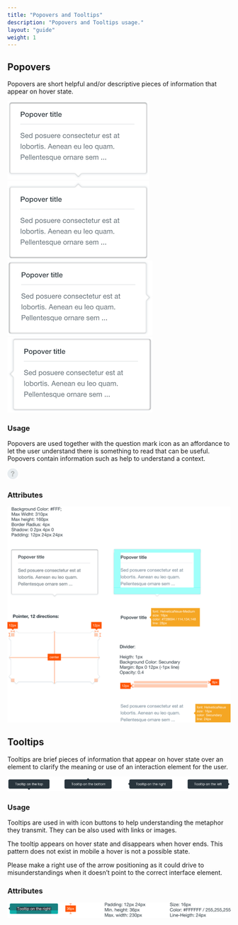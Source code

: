 ```yaml
---
title: "Popovers and Tooltips"
description: "Popovers and Tooltips usage."
layout: "guide"
weight: 1
---
```


## Popovers

Popovers are short helpful and/or descriptive pieces of information that appear on hover state.

![popover to be displayed on the top side of a question mark icon](../../../images/popoverTop.png) 
![popover to be displayed on the bottom side of a question mark icon](../../../images/popoverBottom.png) 
![popover to be displayed to the left side of a question mark icon](../../../images/popoverLeft.png) 
![popover to be displayed to the right side of a question mark icon](../../../images/popoverRight.png) 

### Usage

Popovers are used together with the question mark icon as an affordance to let the user understand there is something to read that can be useful. Popovers contain information such as help to understand a context.

![help icon](../../../images/helpIcon.png)

### Attributes

![popover attributes](../../../images/popoverAttributes.png)

## Tooltips

Tooltips are brief pieces of information that appear on hover state over an element to clarify the meaning or use of an interaction element for the user.

![the four different positions of a tooltip arrow in a tooltip, 4 tooltip cases](../../../images/tooltips.png) 

### Usage

Tooltips are used in with icon buttons to help understanding the metaphor they transmit.
They can be also used with links or images.

The tooltip appears on hover state and disappears when hover ends. This pattern does not exist in mobile a hover is not a possible state.

Please make a right use of the arrow positioning as it could drive to misunderstandings when it doesn’t point to the correct interface element.

### Attributes

![tooltip attributes](../../../images/tooltipAttributes.png)